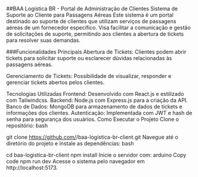 ##BAA Logística BR - Portal de Administração de Clientes
Sistema de Suporte ao Cliente para Passagens Aéreas
Este sistema é um portal destinado ao suporte de clientes que utilizam serviços de passagens aéreas de um fornecedor específico. Visa facilitar a comunicação e gestão de solicitações de suporte, permitindo aos clientes a abertura de tickets para resolver suas demandas.

###Funcionalidades Principais
Abertura de Tickets: Clientes podem abrir tickets para solicitar suporte ou esclarecer dúvidas relacionadas às passagens aéreas.

Gerenciamento de Tickets: Possibilidade de visualizar, responder e gerenciar tickets abertos pelos clientes.

Tecnologias Utilizadas
Frontend: Desenvolvido com React.js e estilizado com Tailwindcss.
Backend: Node.js com Express.js para a criação da API.
Banco de Dados: MongoDB para armazenamento de dados de tickets e informações dos clientes.
Autenticação: Implementada com JWT e hash de senha para segurança dos usuários.
Como Executar o Projeto
Clone o repositório:
bash

git clone https://github.com/<usuario>/baa-logistica-br-client.git
Navegue até o diretório do projeto e instale as dependências:
bash

cd baa-logistica-br-client
npm install
Inicie o servidor com:
arduino
Copy code
npm run dev
Acesse o sistema pelo navegador em http://localhost:5173.


